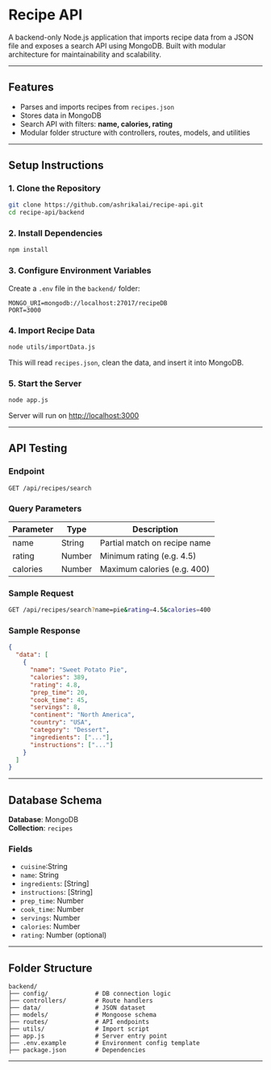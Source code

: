 #  Recipe API

A backend-only Node.js application that imports recipe data from a JSON file and exposes a search API using MongoDB. Built with modular architecture for maintainability and scalability.

---

##  Features

- Parses and imports recipes from `recipes.json`
- Stores data in MongoDB
- Search API with filters: **name, calories, rating**
- Modular folder structure with controllers, routes, models, and utilities

---

##  Setup Instructions

### 1. Clone the Repository

```bash
git clone https://github.com/ashrikalai/recipe-api.git
cd recipe-api/backend
```

### 2. Install Dependencies

```bash
npm install
```

### 3. Configure Environment Variables

Create a `.env` file in the `backend/` folder:

```env
MONGO_URI=mongodb://localhost:27017/recipeDB
PORT=3000
```


### 4. Import Recipe Data

```bash
node utils/importData.js
```

This will read `recipes.json`, clean the data, and insert it into MongoDB.

### 5. Start the Server

```bash
node app.js
```

Server will run on [http://localhost:3000](http://localhost:3000)

---

##  API Testing

### Endpoint

```
GET /api/recipes/search
```

### Query Parameters

| Parameter | Type   | Description                           |
|-----------|--------|---------------------------------------|
| name      | String | Partial match on recipe name          |
| rating    | Number | Minimum rating (e.g. 4.5)             |
| calories  | Number | Maximum calories (e.g. 400)           |

### Sample Request

```bash
GET /api/recipes/search?name=pie&rating=4.5&calories=400
```

### Sample Response

```json
{
  "data": [
    {
      "name": "Sweet Potato Pie",
      "calories": 389,
      "rating": 4.8,
      "prep_time": 20,
      "cook_time": 45,
      "servings": 8,
      "continent": "North America",
      "country": "USA",
      "category": "Dessert",
      "ingredients": ["..."],
      "instructions": ["..."]
    }
  ]
}
```

---

##  Database Schema

**Database**: MongoDB  
**Collection**: `recipes`

### Fields

- `cuisine`:String
- `name`: String  
- `ingredients`: [String]  
- `instructions`: [String]  
- `prep_time`: Number  
- `cook_time`: Number  
- `servings`: Number  
- `calories`: Number  
- `rating`: Number (optional)

---

##  Folder Structure

```
backend/
├── config/             # DB connection logic
├── controllers/        # Route handlers
├── data/               # JSON dataset
├── models/             # Mongoose schema
├── routes/             # API endpoints
├── utils/              # Import script
├── app.js              # Server entry point
├── .env.example        # Environment config template
├── package.json        # Dependencies
```

---

